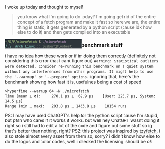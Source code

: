 I woke up today and thought to myself
> you know what I'm going to do today? I'm going get rid of the entire concept of a fetch program and make it fast
so here we are, the entire thing is static, it gets generated by a python script (cause idk how else to do it)
and then gets compiled into an executable

<img src="screenshots/example.png" width="49%" align="left" />


### benchmark stuff
i have no idea how these work or if im doing them correctly (definitely not considering this error that i cant figure out)
`Warning: Statistical outliers were detected. Consider re-running this benchmark on a quiet system without any interferences from other programs. It might help to use the '--warmup' or '--prepare' options.`
ignoring that, here's the benchmark showing how fast it is, usefulnes being a cost of speed
```
>hyperfine --warmup 64 -N ./microfetch
Time (mean ± σ):     270.1 µs ±  69.9 µs    [User: 223.7 µs, System: 14.5 µs]
Range (min … max):   203.8 µs … 1463.8 µs    10154 runs
```

PS: I may have used ChatGPT's help for the python script cause I'm stupid, but pfsh who cares if it works it works.
but well hey ChatGPT wasnt doing it right so i still had to edit a lot of the code and figure out some stuff so ig that's better than nothing, right?
PS2: this project was inspired by [tzyfetch](https://github.com/cappsyco/tzyfetch), i also stole almost every asset from them so, sorry?
i didn't know how else to do the logos and color codes, well i checked the licensing, should be *ok*
